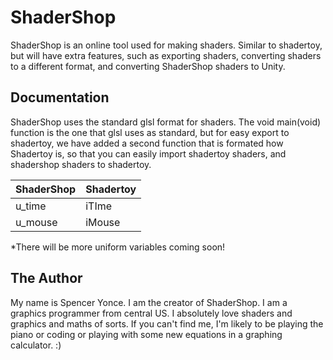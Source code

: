 # ShaderShop

ShaderShop is an online tool used for making shaders. Similar to shadertoy, but will have extra features, such as exporting shaders, converting shaders
to a different format, and converting ShaderShop shaders to Unity. 

## Documentation

ShaderShop uses the standard glsl format for shaders. The void main(void) function is the one that glsl uses as standard, but for easy export to shadertoy,
we have added a second function that is formated how Shadertoy is, so that you can easily import shadertoy shaders, and shadershop shaders to shadertoy. 

| ShaderShop  | Shadertoy   |
| ----------- | ----------- |
| u_time      |   iTIme     |
| u_mouse     |   iMouse    |

*There will be more uniform variables coming soon!

## The Author

My name is Spencer Yonce. I am the creator of ShaderShop. I am a graphics programmer from central US. I absolutely love shaders and graphics and maths of
sorts. If you can't find me, I'm likely to be playing the piano or coding or playing with some new equations in a graphing calculator. :)
